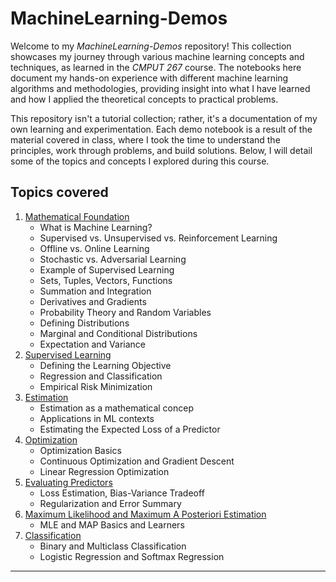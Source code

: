 # MachineLearning-Demos

Welcome to my *MachineLearning-Demos* repository! This collection showcases my journey through various machine learning concepts and techniques, as learned in the *CMPUT 267* course. The notebooks here document my hands-on experience with different machine learning algorithms and methodologies, providing insight into what I have learned and how I applied the theoretical concepts to practical problems.

This repository isn't a tutorial collection; rather, it's a documentation of my own learning and experimentation. Each demo notebook is a result of the material covered in class, where I took the time to understand the principles, work through problems, and build solutions. Below, I will detail some of the topics and concepts I explored during this course.

## Topics covered

1. [Mathematical Foundation](#introduction)
    - What is Machine Learning?
    - Supervised vs. Unsupervised vs. Reinforcement Learning
    - Offline vs. Online Learning
    - Stochastic vs. Adversarial Learning
    - Example of Supervised Learning
    - Sets, Tuples, Vectors, Functions
    - Summation and Integration
    - Derivatives and Gradients
    - Probability Theory and Random Variables
    - Defining Distributions
    - Marginal and Conditional Distributions
    - Expectation and Variance
2. [Supervised Learning](#supervised-learning)
    - Defining the Learning Objective
    - Regression and Classification
    - Empirical Risk Minimization
3. [Estimation](#estimation)
    - Estimation as a mathematical concep
    - Applications in ML contexts
    - Estimating the Expected Loss of a Predictor
4. [Optimization](#optimization)
    - Optimization Basics
    - Continuous Optimization and Gradient Descent
    - Linear Regression Optimization
5. [Evaluating Predictors](#evaluating-predictors)
    - Loss Estimation, Bias-Variance Tradeoff
    - Regularization and Error Summary
6. [Maximum Likelihood and Maximum A Posteriori Estimation](#maximum-likelihood)
    - MLE and MAP Basics and Learners
7. [Classification](#classification)
    - Binary and Multiclass Classification
    - Logistic Regression and Softmax Regression

---
